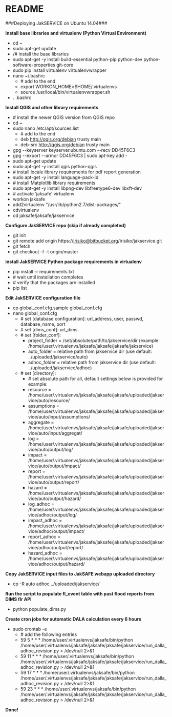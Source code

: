 # README #
###Deploying JakSERVICE on Ubuntu 14.04###

**Install base libraries and virtualenv (Python Virtual Environment)**

* cd ~
* sudo apt-get update
* /# install the base libraries
* sudo apt-get -y install build-essential python-pip python-dev python-software-properties git-core
* sudo pip install virtualenv virtualenvwrapper
* nano ~/.bashrc
    * \# add to the end
    * export WORKON_HOME=$HOME/.virtualenvs
    * source /usr/local/bin/virtualenvwrapper.sh
* . .bashrc


**Install QGIS and other library requirements**

* \# install the newer QGIS version from QGIS repo
* cd ~
* sudo nano /etc/apt/sources.list
    * \# add to the end
    * deb http://qgis.org/debian trusty main
    * deb-src http://qgis.org/debian trusty main
* gpg --keyserver keyserver.ubuntu.com --recv DD45F6C3
* gpg --export --armor DD45F6C3 | sudo apt-key add -
* sudo apt-get update
* sudo apt-get -y install qgis python-qgis
* \# install locale library requirements for pdf report generation
* sudo apt-get -y install language-pack-id
* \# install Matplotlib library requirements
* sudo apt-get -y install libpng-dev libfreetype6-dev libxft-dev
* \# activate ‘jaksafe’ virtualenv
* workon jaksafe
* add2virtualenv "/usr/lib/python2.7/dist-packages/"
* cdvirtualenv
* cd jaksafe/jaksafe/jakservice

**Configure JakSERVICE repo (skip if already completed)**

* git init
* git remote add origin https://irisiko@bitbucket.org/irisiko/jakservice.git
* git fetch
* git checkout -f -t origin/master

**install JakSERVICE Python package requirements in virtualenv**

* pip install -r requirements.txt
* \# wait until installation completes
* \# verify that the packages are installed
* pip list

**Edit JakSERVICE configuration file**

* cp global_conf.cfg.sample global_conf.cfg
* nano global_conf.cfg
    * \# set [database configuration]: url_address, user, passwd, database_name, port
    * \# set [dims_conf]: url_dims
    * \# set [folder_conf]:
        * project_folder = /set/absolute/path/to/jakservice/dir (example: /home/user/.virtualenvs/jaksafe/jaksafe/jaksafe/jakservice)
        * auto_folder = relative path from jakservice dir (use default: ../uploaded/jakservice/auto)
        * adhoc_folder = relative path from jakservice dir (use default: ../uploaded/jakservice/adhoc)
    * \# set [directory]:
        * \# set absolute path for all, default settings below is provided for example:
        * resource = /home/user/.virtualenvs/jaksafe/jaksafe/jaksafe/uploaded/jakservice/auto/resource/
        * assumptions = /home/user/.virtualenvs/jaksafe/jaksafe/jaksafe/uploaded/jakservice/auto/input/assumptions/
        * aggregate = /home/user/.virtualenvs/jaksafe/jaksafe/jaksafe/uploaded/jakservice/auto/input/aggregat/
        * log = /home/user/.virtualenvs/jaksafe/jaksafe/jaksafe/uploaded/jakservice/auto/output/log/
        * impact = /home/user/.virtualenvs/jaksafe/jaksafe/jaksafe/uploaded/jakservice/auto/output/impact/
        * report = /home/user/.virtualenvs/jaksafe/jaksafe/jaksafe/uploaded/jakservice/auto/output/report/
        * hazard = /home/user/.virtualenvs/jaksafe/jaksafe/jaksafe/uploaded/jakservice/auto/output/hazard/
        * log_adhoc = /home/user/.virtualenvs/jaksafe/jaksafe/jaksafe/uploaded/jakservice/adhoc/output/log/
        * impact_adhoc = /home/user/.virtualenvs/jaksafe/jaksafe/jaksafe/uploaded/jakservice/adhoc/output/impact/
        * report_adhoc = /home/user/.virtualenvs/jaksafe/jaksafe/jaksafe/uploaded/jakservice/adhoc/output/report/
        * hazard_adhoc = /home/user/.virtualenvs/jaksafe/jaksafe/jaksafe/uploaded/jakservice/adhoc/output/hazard/

**Copy JakSERVICE input files to JakSAFE webapp uploaded directory**

* cp -R auto adhoc ../uploaded/jakservice/

**Run the script to populate fl_event table with past flood reports from DIMS flr API**

* python populate_dims.py

**Create cron jobs for automatic DALA calculation every 6 hours**

* sudo crontab -e
    * \# add the following entries
    * 59 5 * * * /home/user/.virtualenvs/jaksafe/bin/python /home/user/.virtualenvs/jaksafe/jaksafe/jaksafe/jakservice/run_dalla_adhoc_revision.py > /dev/null 2>&1
    * 59 11 * * * /home/user/.virtualenvs/jaksafe/bin/python /home/user/.virtualenvs/jaksafe/jaksafe/jaksafe/jakservice/run_dalla_adhoc_revision.py > /dev/null 2>&1
    * 59 17 * * * /home/user/.virtualenvs/jaksafe/bin/python /home/user/.virtualenvs/jaksafe/jaksafe/jaksafe/jakservice/run_dalla_adhoc_revision.py > /dev/null 2>&1
    * 59 23 * * * /home/user/.virtualenvs/jaksafe/bin/python /home/user/.virtualenvs/jaksafe/jaksafe/jaksafe/jakservice/run_dalla_adhoc_revision.py > /dev/null 2>&1

**Done!**